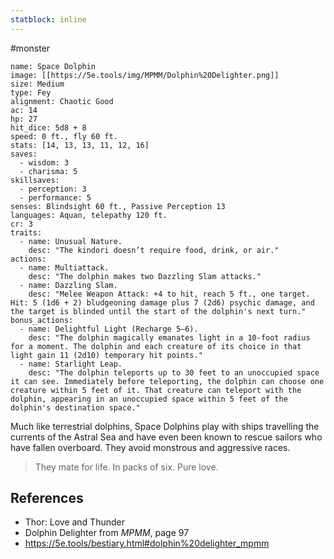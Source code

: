 ```yaml
---
statblock: inline
---
```

#monster 

```statblock
name: Space Dolphin
image: [[https://5e.tools/img/MPMM/Dolphin%20Delighter.png]]
size: Medium
type: Fey
alignment: Chaotic Good
ac: 14
hp: 27
hit_dice: 5d8 + 8
speed: 0 ft., fly 60 ft.
stats: [14, 13, 13, 11, 12, 16]
saves:
  - wisdom: 3
  - charisma: 5
skillsaves:
  - perception: 3
  - performance: 5
senses: Blindsight 60 ft., Passive Perception 13
languages: Aquan, telepathy 120 ft.
cr: 3
traits:
  - name: Unusual Nature.
    desc: "The kindori doesn’t require food, drink, or air."
actions:
  - name: Multiattack.
    desc: "The dolphin makes two Dazzling Slam attacks."
  - name: Dazzling Slam.
    desc: "Melee Weapon Attack: +4 to hit, reach 5 ft., one target. Hit: 5 (1d6 + 2) bludgeoning damage plus 7 (2d6) psychic damage, and the target is blinded until the start of the dolphin's next turn."
bonus_actions:
  - name: Delightful Light (Recharge 5–6).
    desc: "The dolphin magically emanates light in a 10-foot radius for a moment. The dolphin and each creature of its choice in that light gain 11 (2d10) temporary hit points."
  - name: Starlight Leap.
    desc: "The dolphin teleports up to 30 feet to an unoccupied space it can see. Immediately before teleporting, the dolphin can choose one creature within 5 feet of it. That creature can teleport with the dolphin, appearing in an unoccupied space within 5 feet of the dolphin's destination space."
```

Much like terrestrial dolphins, Space Dolphins play with ships travelling the currents of the Astral Sea and have even been known to rescue sailors who have fallen overboard. They avoid monstrous and aggressive races. 

>They mate for life. In packs of six. Pure love.

## References

* Thor: Love and Thunder
* Dolphin Delighter from _MPMM_, page 97
* https://5e.tools/bestiary.html#dolphin%20delighter_mpmm